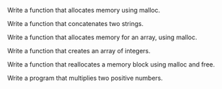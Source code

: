 Write a function that allocates memory using malloc.


Write a function that concatenates two strings.


Write a function that allocates memory for an array, using malloc.


Write a function that creates an array of integers.


Write a function that reallocates a memory block using malloc and free.


Write a program that multiplies two positive numbers.


